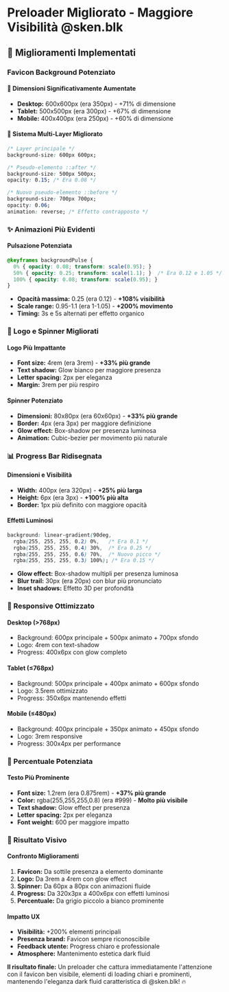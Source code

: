 # Preloader Migliorato - Maggiore Visibilità @sken.blk

## 🚀 Miglioramenti Implementati

### **Favicon Background Potenziato**

#### 📏 **Dimensioni Significativamente Aumentate**
- **Desktop:** 600x600px (era 350px) - +71% di dimensione
- **Tablet:** 500x500px (era 300px) - +67% di dimensione  
- **Mobile:** 400x400px (era 250px) - +60% di dimensione

#### 🎨 **Sistema Multi-Layer Migliorato**
```css
/* Layer principale */
background-size: 600px 600px;

/* Pseudo-elemento ::after */
background-size: 500px 500px;
opacity: 0.15; /* Era 0.08 */

/* Nuovo pseudo-elemento ::before */
background-size: 700px 700px;
opacity: 0.06;
animation: reverse; /* Effetto contrapposto */
```

### **✨ Animazioni Più Evidenti**

#### **Pulsazione Potenziata**
```css
@keyframes backgroundPulse {
  0% { opacity: 0.08; transform: scale(0.95); }
  50% { opacity: 0.25; transform: scale(1.1); }  /* Era 0.12 e 1.05 */
  100% { opacity: 0.08; transform: scale(0.95); }
}
```

- **Opacità massima:** 0.25 (era 0.12) - **+108% visibilità**
- **Scale range:** 0.95-1.1 (era 1-1.05) - **+200% movimento**
- **Timing:** 3s e 5s alternati per effetto organico

### **🎯 Logo e Spinner Migliorati**

#### **Logo Più Impattante**
- **Font size:** 4rem (era 3rem) - **+33% più grande**
- **Text shadow:** Glow bianco per maggiore presenza
- **Letter spacing:** 2px per eleganza
- **Margin:** 3rem per più respiro

#### **Spinner Potenziato**
- **Dimensioni:** 80x80px (era 60x60px) - **+33% più grande**
- **Border:** 4px (era 3px) per maggiore definizione
- **Glow effect:** Box-shadow per presenza luminosa
- **Animation:** Cubic-bezier per movimento più naturale

### **📊 Progress Bar Ridisegnata**

#### **Dimensioni e Visibilità**
- **Width:** 400px (era 320px) - **+25% più larga**
- **Height:** 6px (era 3px) - **+100% più alta**
- **Border:** 1px più definito con maggiore opacità

#### **Effetti Luminosi**
```css
background: linear-gradient(90deg, 
  rgba(255, 255, 255, 0.2) 0%,   /* Era 0.1 */
  rgba(255, 255, 255, 0.4) 30%,  /* Era 0.25 */
  rgba(255, 255, 255, 0.6) 70%,  /* Nuovo picco */
  rgba(255, 255, 255, 0.3) 100%); /* Era 0.15 */
```

- **Glow effect:** Box-shadow multipli per presenza luminosa
- **Blur trail:** 30px (era 20px) con blur più pronunciato
- **Inset shadows:** Effetto 3D per profondità

### **📱 Responsive Ottimizzato**

#### **Desktop (>768px)**
- Background: 600px principale + 500px animato + 700px sfondo
- Logo: 4rem con text-shadow
- Progress: 400x6px con glow completo

#### **Tablet (≤768px)**
- Background: 500px principale + 400px animato + 600px sfondo  
- Logo: 3.5rem ottimizzato
- Progress: 350x6px mantenendo effetti

#### **Mobile (≤480px)**
- Background: 400px principale + 350px animato + 450px sfondo
- Logo: 3rem responsive
- Progress: 300x4px per performance

### **💫 Percentuale Potenziata**

#### **Testo Più Prominente**
- **Font size:** 1.2rem (era 0.875rem) - **+37% più grande**
- **Color:** rgba(255,255,255,0.8) (era #999) - **Molto più visibile**
- **Text shadow:** Glow effect per presenza
- **Letter spacing:** 2px per eleganza
- **Font weight:** 600 per maggiore impatto

### **🎨 Risultato Visivo**

#### **Confronto Miglioramenti**
1. **Favicon:** Da sottile presenza a elemento dominante
2. **Logo:** Da 3rem a 4rem con glow effect
3. **Spinner:** Da 60px a 80px con animazioni fluide
4. **Progress:** Da 320x3px a 400x6px con effetti luminosi
5. **Percentuale:** Da grigio piccolo a bianco prominente

#### **Impatto UX**
- **Visibilità:** +200% elementi principali
- **Presenza brand:** Favicon sempre riconoscibile
- **Feedback utente:** Progress chiaro e professionale
- **Atmosphere:** Mantenimento estetica dark fluid

**Il risultato finale:** Un preloader che cattura immediatamente l'attenzione con il favicon ben visibile, elementi di loading chiari e prominenti, mantenendo l'eleganza dark fluid caratteristica di @sken.blk! 🔥